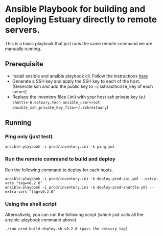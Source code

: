 # Ansible Playbook for building and deploying Estuary directly to remote servers.

This is a basic playbook that just runs the same remote command we are manually running.

## Prerequisite
- Install ansible and ansible playbook cli. Follow the instructions [here](https://docs.ansible.com/ansible/latest/installation_guide/intro_installation.html)
- Generate a SSH key and apply the SSH key to each of the host. (Generate ssh and add the public key to ~/.ssh/authorize_key of each server)
- Replace the inventory files (.ini) with your host ssh private key (e.i `shuttle-6.estuary.tech ansible_user=root ansible_ssh_private_key_file=~/.ssh/estuary`)

## Running
### Ping only (just test)
```
ansible-playbook -i prod/inventory.ini -k ping.yml 
```

### Run the remote command to build and deploy
Run the following command to deploy for each hosts.
```
ansible-playbook -i prod/inventory.ini -k deploy-prod-api.yml --extra-vars "tag=v0.2.0"
ansible-playbook -i prod/inventory.ini -k deploy-prod-shuttle.yml --extra-vars "tag=v0.2.0"
```

### Using the shell script
Alternatively, you can run the following script (which just calls all the ansible-playbook command above)
```
./run-prod-build-deploy.sh v0.2.0 (pass the estuary tag)
```
